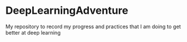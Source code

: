 # DeepLearningAdventure
My repository to record my progress and practices that I am doing to get better at deep learning 
